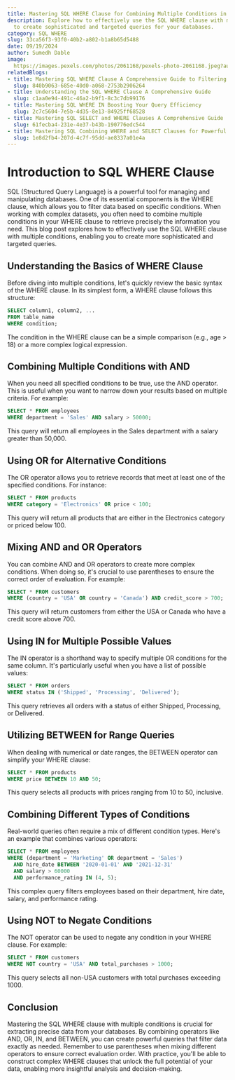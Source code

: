 ```yaml
---
title: Mastering SQL WHERE Clause for Combining Multiple Conditions in Powerful Queries
description: Explore how to effectively use the SQL WHERE clause with multiple conditions
  to create sophisticated and targeted queries for your databases.
category: SQL WHERE
slug: 33ca56f3-93f0-40b2-a802-b1a8b65d5488
date: 09/19/2024
author: Sumedh Dable
image: 
  https://images.pexels.com/photos/2061168/pexels-photo-2061168.jpeg?auto=compress&cs=tinysrgb&w=600
relatedBlogs:
- title: Mastering SQL WHERE Clause A Comprehensive Guide to Filtering Data in Queries
  slug: 840b9063-685e-40d0-a068-2753b2906264
- title: Understanding the SQL WHERE Clause A Comprehensive Guide
  slug: c1aa0e94-491c-46a2-b9f1-8c3c7db99176
- title: Mastering SQL WHERE IN Boosting Your Query Efficiency
  slug: 2c7c5604-7e5b-4d35-8e13-84925ff68528
- title: Mastering SQL SELECT and WHERE Clauses A Comprehensive Guide
  slug: 61fecba4-231e-4e37-b43b-190776edc544
- title: Mastering SQL Combining WHERE and SELECT Clauses for Powerful Data Retrieval
  slug: 1e8d2fb4-207d-4c7f-95dd-ae8337a01e4a
---
```


# Introduction to SQL WHERE Clause

SQL (Structured Query Language) is a powerful tool for managing and manipulating databases. One of its essential components is the WHERE clause, which allows you to filter data based on specific conditions. When working with complex datasets, you often need to combine multiple conditions in your WHERE clause to retrieve precisely the information you need. This blog post explores how to effectively use the SQL WHERE clause with multiple conditions, enabling you to create more sophisticated and targeted queries.

## Understanding the Basics of WHERE Clause

Before diving into multiple conditions, let's quickly review the basic syntax of the WHERE clause. In its simplest form, a WHERE clause follows this structure:

```sql
SELECT column1, column2, ...
FROM table_name
WHERE condition;
```

The condition in the WHERE clause can be a simple comparison (e.g., age > 18) or a more complex logical expression.

## Combining Multiple Conditions with AND

When you need all specified conditions to be true, use the AND operator. This is useful when you want to narrow down your results based on multiple criteria. For example:

```sql
SELECT * FROM employees
WHERE department = 'Sales' AND salary > 50000;
```

This query will return all employees in the Sales department with a salary greater than 50,000.

## Using OR for Alternative Conditions

The OR operator allows you to retrieve records that meet at least one of the specified conditions. For instance:

```sql
SELECT * FROM products
WHERE category = 'Electronics' OR price < 100;
```

This query will return all products that are either in the Electronics category or priced below 100.

## Mixing AND and OR Operators

You can combine AND and OR operators to create more complex conditions. When doing so, it's crucial to use parentheses to ensure the correct order of evaluation. For example:

```sql
SELECT * FROM customers
WHERE (country = 'USA' OR country = 'Canada') AND credit_score > 700;
```

This query will return customers from either the USA or Canada who have a credit score above 700.

## Using IN for Multiple Possible Values

The IN operator is a shorthand way to specify multiple OR conditions for the same column. It's particularly useful when you have a list of possible values:

```sql
SELECT * FROM orders
WHERE status IN ('Shipped', 'Processing', 'Delivered');
```

This query retrieves all orders with a status of either Shipped, Processing, or Delivered.

## Utilizing BETWEEN for Range Queries

When dealing with numerical or date ranges, the BETWEEN operator can simplify your WHERE clause:

```sql
SELECT * FROM products
WHERE price BETWEEN 10 AND 50;
```

This query selects all products with prices ranging from 10 to 50, inclusive.

## Combining Different Types of Conditions

Real-world queries often require a mix of different condition types. Here's an example that combines various operators:

```sql
SELECT * FROM employees
WHERE (department = 'Marketing' OR department = 'Sales')
  AND hire_date BETWEEN '2020-01-01' AND '2021-12-31'
  AND salary > 60000
  AND performance_rating IN (4, 5);
```

This complex query filters employees based on their department, hire date, salary, and performance rating.

## Using NOT to Negate Conditions

The NOT operator can be used to negate any condition in your WHERE clause. For example:

```sql
SELECT * FROM customers
WHERE NOT country = 'USA' AND total_purchases > 1000;
```

This query selects all non-USA customers with total purchases exceeding 1000.

## Conclusion

Mastering the SQL WHERE clause with multiple conditions is crucial for extracting precise data from your databases. By combining operators like AND, OR, IN, and BETWEEN, you can create powerful queries that filter data exactly as needed. Remember to use parentheses when mixing different operators to ensure correct evaluation order. With practice, you'll be able to construct complex WHERE clauses that unlock the full potential of your data, enabling more insightful analysis and decision-making.